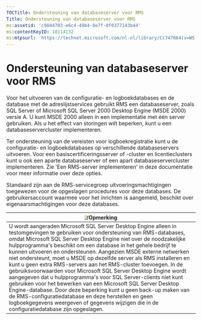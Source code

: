```yaml
---
TOCTitle: Ondersteuning van databaseserver voor RMS
Title: Ondersteuning van databaseserver voor RMS
ms:assetid: 'c9844783-e6c4-49b4-8e7f-0f0377143b44'
ms:contentKeyID: 18114132
ms:mtpsurl: 'https://technet.microsoft.com/nl-nl/library/Cc747664(v=WS.10)'
---
```


Ondersteuning van databaseserver voor RMS
=========================================

Voor het uitvoeren van de configuratie- en logboekdatabases en de database met de adreslijstservices gebruikt RMS een databaseserver, zoals SQL Server of Microsoft SQL Server 2000 Desktop Engine (MSDE 2000) versie A. U kunt MSDE 2000 alleen in een implementatie met één server gebruiken. Als u het effect van storingen wilt beperken, kunt u een databaseservercluster implementeren.

Ter ondersteuning van de vereisten voor logboekregistratie kunt u de configuratie- en logboekdatabases op verschillende databaseservers uitvoeren. Voor een basiscertificeringsserver of -cluster en licentieclusters kunt u ook een aparte databaseserver of een apart databaseservercluster implementeren. Zie 'Een RMS-server implementeren' in deze documentatie voor meer informatie over deze opties.

Standaard zijn aan de RMS-servicegroep uitvoeringsmachtigingen toegewezen voor de opgeslagen procedures voor deze databases. De gebruikersaccount waarmee voor het inrichten is aangemeld, beschikt over eigenaarsmachtigingen voor deze databases.

| ![](images/Cc747664.note(WS.10).gif)Opmerking                                                                                                                                                                                                                                                                                                                                                                                                                                                                                                                                                                                                                                                                                                                                                                                                                                              |
|-------------------------------------------------------------------------------------------------------------------------------------------------------------------------------------------------------------------------------------------------------------------------------------------------------------------------------------------------------------------------------------------------------------------------------------------------------------------------------------------------------------------------------------------------------------------------------------------------------------------------------------------------------------------------------------------------------------------------------------------------------------------------------------------------------------------------------------------------------------------------------------------------------------------------|
| U wordt aangeraden Microsoft SQL Server Desktop Engine alleen in testomgevingen te gebruiken voor ondersteuning van RMS-databases, omdat Microsoft SQL Server Desktop Engine niet over de noodzakelijke hulpprogramma's beschikt om een database in het gehele bedrijf te kunnen uitvoeren en ondersteunen. Aangezien MSDE externe netwerken niet ondersteunt, moet u MSDE op dezelfde server als RMS installeren en kunt u geen extra RMS-servers aan het RMS-cluster toevoegen. In de gebruiksvoorwaarden voor Microsoft SQL Server Desktop Engine wordt aangegeven dat u hulpprogramma's voor SQL Server-clients niet kunt gebruiken voor het bewerken van een Microsoft SQL Server Desktop Engine-database. Door deze beperking kunt u geen back-up maken van de RMS-configuratiedatabase en deze herstellen en geen logboekgegevens weergeven of gegevens wijzigen die in de configuratiedatabase zijn opgeslagen. |
